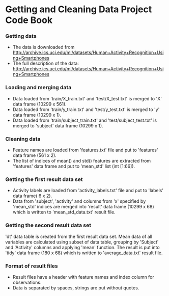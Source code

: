 Getting and Cleaning Data Project Code Book
========================================================

### Getting data
* The data is downloaded from http://archive.ics.uci.edu/ml/datasets/Human+Activity+Recognition+Using+Smartphones
* The full description of the data: http://archive.ics.uci.edu/ml/datasets/Human+Activity+Recognition+Using+Smartphones

### Loading and merging data
* Data loaded from 'train/X_train.txt' and 'test/X_test.txt' is merged to 'X' data frame (10299 x 561).
* Data loaded from 'train/y_train.txt' and 'test/y_test.txt' is merged to 'y' data frame (10299 x 1).
* Data loaded from 'train/subject_train.txt' and 'test/subject_test.txt' is merged to 'subject' data frame (10299 x 1).

### Cleaning data
* Feature names are loaded from 'features.txt' file and put to 'features' data frame (561 x 2).
* The list of indices of mean() and std() features are extracted from 'features' data frame and put to 'mean_std' list (int [1:66]).

### Getting the first result data set
* Activity labels are loaded from 'activity_labels.txt' file and put to 'labels' data frame( 6 x 2).
* Data from 'subject', 'activity' and columns from 'x' specified by 'mean_std' indices are merged into 'result' data frame (10299 x 68) which is written to 'mean_std_data.txt' result file.

### Getting the second result data set
'dt' data table is created from the first result data set. Mean data of all variables are calculated using subset of data table, grouping by 'Subject' and 'Activity' columns and applying 'mean' function.
The result is put into 'tidy' data frame (180 x 68) which is written to 'average_data.txt' result file.

### Format of result files
* Result files have a header with feature names and index column for observations.
* Data is separated by spaces, strings are put without quotes.
